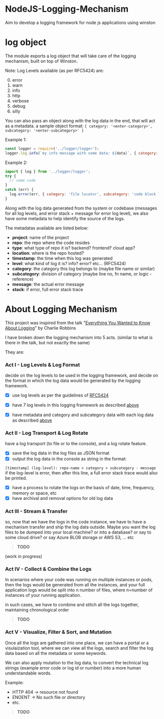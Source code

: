 # NodeJS-Logging-Mechanism
Aim to develop a logging framework for node js applications using winston

# log object

The module exports a log object that will take care of the logging mechanism, built on top of Winston.

Note: Log Levels available (as per RFC5424) are:

0. error
1. warn
2. info
3. http
4. verbose
5. debug
6. silly

You can also pass an object along with the log data in the end, that will act as a metadata.
a sample object format: `{ category: '<enter-category>', subcategory: '<enter-subcategory>' }`

Example 1:
```javascript
const logger = require('../logger/logger');
logger.log.info(`my info message with some data: ${data}`, { category: 'file locator', subcategory: 'code block locator' });
```

Example 2:
```javascript
import { log } from '../logger/logger';
try {
  // some code
}
catch (err) {
  log.error(err, { category: 'file locator', subcategory: 'code block locator' });
}
```

Along with the log data generated from the system or codebase (messages for all log levels, and error stack + message for error log level), we also have some metadata to help identify the source of the logs.

The metadatas available are listed below:
- **project**: name of the project
- **repo**: the repo where the code resides
- **type**: what type of repo it is? backend? frontend? cloud app?
- **location**: where is the repo hosted?
- **timestamp**: the time when this log was generated
- **level**: what kind of log it is? info? error? etc... (RFC5424)
- **category**: the category this log belongs to (maybe file name or similar)
- **subcategory**: division of category (maybe line no, fn name, or logic - reference)
- **message**: the actual error message
- **stack**: if error, full error stack trace

# About Logging Mechanism
This project was inspired from the talk "[Everything You Wanted to Know About Logging](https://www.youtube.com/watch?v=pkh3J3u-jN4&ab_channel=node.js)" by Charlie Robbins

I have broken down the logging mechanism into 5 acts. (similar to what is there in the talk, but not exactly the same)

They are:

### **Act I** - Log Levels & Log Format
decide on the log levels to be used in the logging framework, and decide on the format in which the log data would be generated by the logging framework.

- [X] use log levels as per the guidelines of [RFC5424](https://www.rfc-editor.org/rfc/rfc5424)
- [X] have 7 log levels in this logging framework as described [above](#log-object)
- [X] have metadata and category and subcategory data with each log data as described [above](#log-object)


### **Act II** - Log Transport & Log Rotate
have a log transport (to file or to the console), and a log rotate feature.

- [X] save the log data in the log files as JSON format
- [X] output the log data in the console as string in the format:

`[timestamp] (log-level): repo-name > category > subcategory - message`<br>
if the log-level is error, then after this line, a full error stack trace would also be printed. 

- [X] have a process to rotate the logs on the basis of date, time, frequency, memory or space, etc
- [X] have archival and removal options for old log data

### **Act III** - Stream & Transfer
so, now that we have the logs in the code instance, we have to have a mechanism transfer and ship the log data outside.
Maybe you want the log files to be dumped into your local machine? or into a database? or say to some cloud drive? or say Azure BLOB storage or AWS S3, ... etc

> **TODO**

(work in progress)
### **Act IV** - Collect & Combine the Logs
In scenarios where your code was running on multiple instances or pods, then the logs would be generated from all the instances, and your full application logs would be split into n number of files, where n=number of instances of your running application.

in such cases, we have to combine and stitch all the logs together, maintaining chronological order

> **TODO**

### **Act V** - Visualize, Filter & Sort, and Mutation
Once all the logs are gathered into one place, we can have a portal or a visulaization tool, where we can view all the logs, search and filter the log data based on all the metadata or some keywords.

We can also apply mutation to the log data, to convert the technical log strings (example error code or log id or number) into a more human understandable words.

Example:
- HTTP 404 -> resource not found
- ENOENT -> No such file or directory
- etc.

> **TODO**
